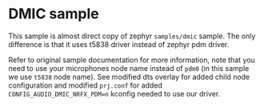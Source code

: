 # DMIC sample

This sample is almost direct copy of zephyr `samples/dmic` sample. The only difference is that it uses t5838 driver instead of zephyr pdm driver.

Refer to original sample documentation for more information, note that you need to use your microphones node name instead of `pdm0` (in this sample we use `t5838` node name). See modified dts overlay for added child node configuration and modified `prj.conf` for added `CONFIG_AUDIO_DMIC_NRFX_PDM=n` kconfig needed to use our driver.
